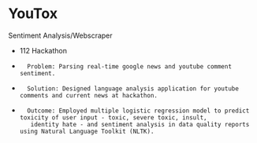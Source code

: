 # YouTox
Sentiment Analysis/Webscraper

- 112 Hackathon


 -       Problem: Parsing real-time google news and youtube comment sentiment. 
 -       Solution: Designed language analysis application for youtube comments and current news at hackathon.
 -       Outcome: Employed multiple logistic regression model to predict toxicity of user input - toxic, severe toxic, insult,
          identity hate - and sentiment analysis in data quality reports using Natural Language Toolkit (NLTK).
